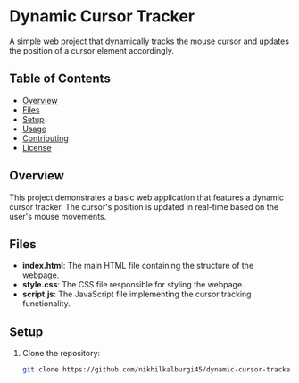 # Dynamic Cursor Tracker

A simple web project that dynamically tracks the mouse cursor and updates the position of a cursor element accordingly.

## Table of Contents

- [Overview](#overview)
- [Files](#files)
- [Setup](#setup)
- [Usage](#usage)
- [Contributing](#contributing)
- [License](#license)

## Overview

This project demonstrates a basic web application that features a dynamic cursor tracker. The cursor's position is updated in real-time based on the user's mouse movements.

## Files

- **index.html**: The main HTML file containing the structure of the webpage.
- **style.css**: The CSS file responsible for styling the webpage.
- **script.js**: The JavaScript file implementing the cursor tracking functionality.

## Setup

1. Clone the repository:

   ```bash
   git clone https://github.com/nikhilkalburgi45/dynamic-cursor-tracker.git
